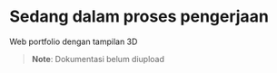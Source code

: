 # Sedang dalam proses pengerjaan
Web portfolio dengan tampilan 3D
> **Note**: Dokumentasi belum diupload
